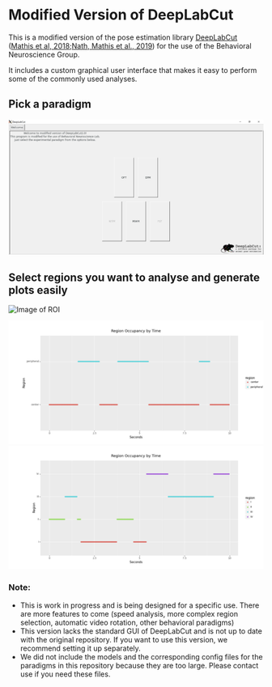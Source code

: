 # Modified Version of DeepLabCut
This is a modified version of the pose estimation library [DeepLabCut](https://github.com/DeepLabCut/DeepLabCut) ([Mathis et al, 2018](https://www.nature.com/articles/s41593-018-0209-y);[Nath, Mathis et al., 2019](https://www.nature.com/articles/s41596-019-0176-0)) for the use of the Behavioral Neuroscience Group.

It includes a custom graphical user interface that makes it easy to perform some of the commonly used analyses.

## Pick a paradigm
![Image of Paradigms](https://github.com/deepneuroboun/DeepLabCut/blob/boun/images/Welcome.PNG)

## Select regions you want to analyse and generate plots easily
![Image of ROI](https://github.com/deepneuroboun/DeepLabCut/blob/boun/images/fast_demo.gif)

![Image of Center](https://github.com/deepneuroboun/DeepLabCut/blob/boun/images/central_plot_demo.png) 
![Image of Quartile](https://github.com/deepneuroboun/DeepLabCut/blob/boun/images/quartile_plot_demo.png)

### Note:
- This is work in progress and is being designed for a specific use. There are more features to come (speed analysis, more complex region selection, automatic video rotation, other behavioral paradigms)
- This version lacks the standard GUI of DeepLabCut and is not up to date with the original repository. If you want to use this version, we recommend setting it up separately.
- We did not include the models and the corresponding config files for the paradigms in this repository because they are too large. Please contact use if you need these files.
